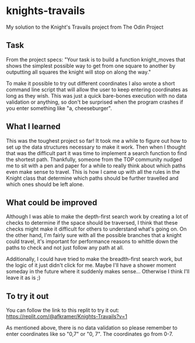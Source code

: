 # knights-travails
My solution to the Knight's Travails project from The Odin Project

## Task
From the project specs: "Your task is to build a function knight_moves that shows the simplest possible way to get from one square to another by outputting all squares the knight will stop on along the way."

To make it possible to try out different coordinates I also wrote a short command line script that will allow the user to keep entering coordinates as long as they wish. This was just a quick bare-bones execution with no data validation or anything, so don't be surprised when the program crashes if you enter something like "a, cheeseburger".

## What I learned
This was the toughest project so far! It took me a while to figure out how to set up the data structures necessary to make it work. Then when I thought that was the difficult part it was time to implement a search function to find the shortest path. Thankfully, someone from the TOP community nudged me to sit with a pen and paper for a while to really think about which paths even make sense to travel. This is how I came up with all the rules in the Knight class that determine which paths should be further travelled and which ones should be left alone.

## What could be improved
Although I was able to make the depth-first search work by creating a lot of checks to determine if the space should be traversed, I think that these checks might make it difficult for others to understand what's going on. On the other hand, I'm fairly sure with all the possible branches that a knight could travel, it's important for performance reasons to whittle down the paths to check and not just follow any path at all.

Additionally, I could have tried to make the breadth-first search work, but the logic of it just didn't click for me. Maybe I'll have a shower moment someday in the future where it suddenly makes sense... Otherwise I think I'll leave it as is ;)

## To try it out
You can follow the link to this replit to try it out: https://replit.com/@afkramer/Knights-Travails?v=1

As mentioned above, there is no data validation so please remember to enter coordinates like so "0,7" or "0, 7". The coordinates go from 0-7.